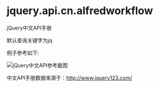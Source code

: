 jquery.api.cn.alfredworkflow
============================

jQuery中文API手册

默认查询关键字为jq

例子参考如下:

![jQuery中文API参考截图](http://i.imgur.com/3Q0Jq2Y.jpg)

中文API手册数据来源于：http://www.jquery123.com/
